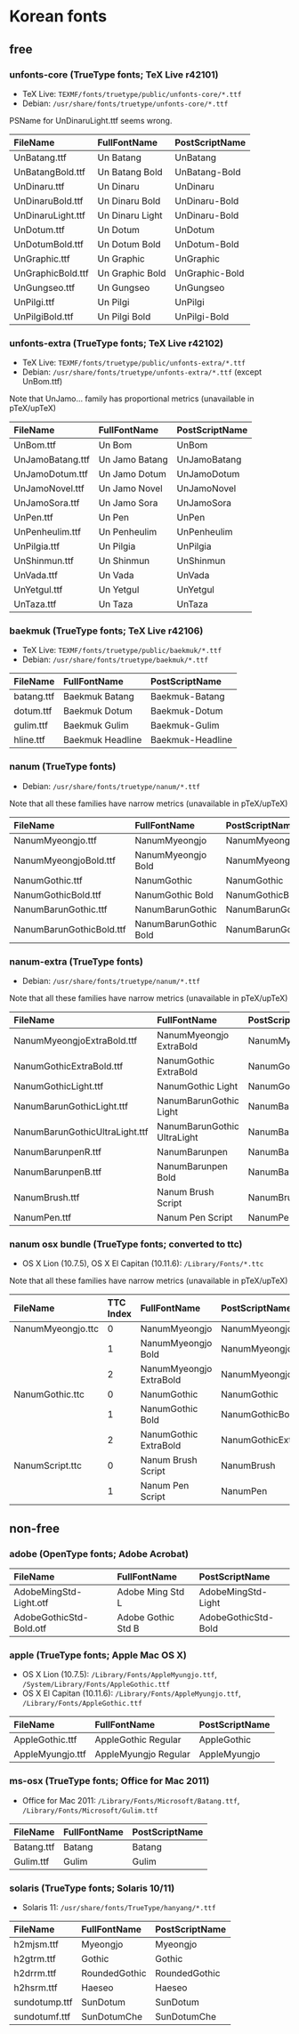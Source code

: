 # Korean fonts


## free

### unfonts-core (TrueType fonts; TeX Live r42101)

- TeX Live: `TEXMF/fonts/truetype/public/unfonts-core/*.ttf`
- Debian: `/usr/share/fonts/truetype/unfonts-core/*.ttf`

PSName for UnDinaruLight.ttf seems wrong.

|FileName|FullFontName|PostScriptName|
|:--|:--|:--|
|UnBatang.ttf|Un Batang|UnBatang|
|UnBatangBold.ttf|Un Batang Bold|UnBatang-Bold|
|UnDinaru.ttf|Un Dinaru|UnDinaru|
|UnDinaruBold.ttf|Un Dinaru Bold|UnDinaru-Bold|
|UnDinaruLight.ttf|Un Dinaru Light|UnDinaru-Bold|
|UnDotum.ttf|Un Dotum|UnDotum|
|UnDotumBold.ttf|Un Dotum Bold|UnDotum-Bold|
|UnGraphic.ttf|Un Graphic|UnGraphic|
|UnGraphicBold.ttf|Un Graphic Bold|UnGraphic-Bold|
|UnGungseo.ttf|Un Gungseo|UnGungseo|
|UnPilgi.ttf|Un Pilgi|UnPilgi|
|UnPilgiBold.ttf|Un Pilgi Bold|UnPilgi-Bold|

### unfonts-extra (TrueType fonts; TeX Live r42102)

- TeX Live: `TEXMF/fonts/truetype/public/unfonts-extra/*.ttf`
- Debian: `/usr/share/fonts/truetype/unfonts-extra/*.ttf` (except UnBom.ttf)

Note that UnJamo... family has proportional metrics (unavailable in pTeX/upTeX)

|FileName|FullFontName|PostScriptName|
|:--|:--|:--|
|UnBom.ttf|Un Bom|UnBom|
|UnJamoBatang.ttf|Un Jamo Batang|UnJamoBatang|
|UnJamoDotum.ttf|Un Jamo Dotum|UnJamoDotum|
|UnJamoNovel.ttf|Un Jamo Novel|UnJamoNovel|
|UnJamoSora.ttf|Un Jamo Sora|UnJamoSora|
|UnPen.ttf|Un Pen|UnPen|
|UnPenheulim.ttf|Un Penheulim|UnPenheulim|
|UnPilgia.ttf|Un Pilgia|UnPilgia|
|UnShinmun.ttf|Un Shinmun|UnShinmun|
|UnVada.ttf|Un Vada|UnVada|
|UnYetgul.ttf|Un Yetgul|UnYetgul|
|UnTaza.ttf|Un Taza|UnTaza|

### baekmuk (TrueType fonts; TeX Live r42106)

- TeX Live: `TEXMF/fonts/truetype/public/baekmuk/*.ttf`
- Debian: `/usr/share/fonts/truetype/baekmuk/*.ttf`

|FileName|FullFontName|PostScriptName|
|:--|:--|:--|
|batang.ttf|Baekmuk Batang|Baekmuk-Batang|
|dotum.ttf|Baekmuk Dotum|Baekmuk-Dotum|
|gulim.ttf|Baekmuk Gulim|Baekmuk-Gulim|
|hline.ttf|Baekmuk Headline|Baekmuk-Headline|

### nanum (TrueType fonts)

- Debian: `/usr/share/fonts/truetype/nanum/*.ttf`

Note that all these families have narrow metrics (unavailable in pTeX/upTeX)

|FileName|FullFontName|PostScriptName|
|:--|:--|:--|
|NanumMyeongjo.ttf|NanumMyeongjo|NanumMyeongjo|
|NanumMyeongjoBold.ttf|NanumMyeongjo Bold|NanumMyeongjoBold|
|NanumGothic.ttf|NanumGothic|NanumGothic|
|NanumGothicBold.ttf|NanumGothic Bold|NanumGothicBold|
|NanumBarunGothic.ttf|NanumBarunGothic|NanumBarunGothic|
|NanumBarunGothicBold.ttf|NanumBarunGothic Bold|NanumBarunGothicBold|

### nanum-extra (TrueType fonts)

- Debian: `/usr/share/fonts/truetype/nanum/*.ttf`

Note that all these families have narrow metrics (unavailable in pTeX/upTeX)

|FileName|FullFontName|PostScriptName|
|:--|:--|:--|
|NanumMyeongjoExtraBold.ttf|NanumMyeongjo ExtraBold|NanumMyeongjoExtraBold|
|NanumGothicExtraBold.ttf|NanumGothic ExtraBold|NanumGothicExtraBold|
|NanumGothicLight.ttf|NanumGothic Light|NanumGothicLight|
|NanumBarunGothicLight.ttf|NanumBarunGothic Light|NanumBarunGothicLight|
|NanumBarunGothicUltraLight.ttf|NanumBarunGothic UltraLight|NanumBarunGothicUltraLight|
|NanumBarunpenR.ttf|NanumBarunpen|NanumBarunpen|
|NanumBarunpenB.ttf|NanumBarunpen Bold|NanumBarunpen-Bold|
|NanumBrush.ttf|Nanum Brush Script|NanumBrush|
|NanumPen.ttf|Nanum Pen Script|NanumPen|

### nanum osx bundle (TrueType fonts; converted to ttc)

- OS X Lion (10.7.5), OS X El Capitan (10.11.6): `/Library/Fonts/*.ttc`

Note that all these families have narrow metrics (unavailable in pTeX/upTeX)

|FileName|TTC Index|FullFontName|PostScriptName|
|:--|:--|:--|:--|
|NanumMyeongjo.ttc|0|NanumMyeongjo|NanumMyeongjo|
||1|NanumMyeongjo Bold|NanumMyeongjoBold|
||2|NanumMyeongjo ExtraBold|NanumMyeongjoExtraBold|
|NanumGothic.ttc|0|NanumGothic|NanumGothic|
||1|NanumGothic Bold|NanumGothicBold|
||2|NanumGothic ExtraBold|NanumGothicExtraBold|
|NanumScript.ttc|0|Nanum Brush Script|NanumBrush|
||1|Nanum Pen Script|NanumPen|


## non-free

### adobe (OpenType fonts; Adobe Acrobat)

|FileName|FullFontName|PostScriptName|
|:--|:--|:--|
|AdobeMingStd-Light.otf|Adobe Ming Std L|AdobeMingStd-Light|
|AdobeGothicStd-Bold.otf|Adobe Gothic Std B|AdobeGothicStd-Bold|

### apple (TrueType fonts; Apple Mac OS X)

- OS X Lion (10.7.5): `/Library/Fonts/AppleMyungjo.ttf`, `/System/Library/Fonts/AppleGothic.ttf`
- OS X El Capitan (10.11.6): `/Library/Fonts/AppleMyungjo.ttf`, `/Library/Fonts/AppleGothic.ttf`

|FileName|FullFontName|PostScriptName|
|:--|:--|:--|
|AppleGothic.ttf|AppleGothic Regular|AppleGothic|
|AppleMyungjo.ttf|AppleMyungjo Regular|AppleMyungjo|

### ms-osx (TrueType fonts; Office for Mac 2011)

- Office for Mac 2011: `/Library/Fonts/Microsoft/Batang.ttf`, `/Library/Fonts/Microsoft/Gulim.ttf`

|FileName|FullFontName|PostScriptName|
|:--|:--|:--|
|Batang.ttf|Batang|Batang|
|Gulim.ttf|Gulim|Gulim|

### solaris (TrueType fonts; Solaris 10/11)

- Solaris 11: `/usr/share/fonts/TrueType/hanyang/*.ttf`

|FileName|FullFontName|PostScriptName|
|:--|:--|:--|
|h2mjsm.ttf|Myeongjo|Myeongjo|
|h2gtrm.ttf|Gothic|Gothic|
|h2drrm.ttf|RoundedGothic|RoundedGothic|
|h2hsrm.ttf|Haeseo|Haeseo|
|sundotump.ttf|SunDotum|SunDotum|
|sundotumf.ttf|SunDotumChe|SunDotumChe|
